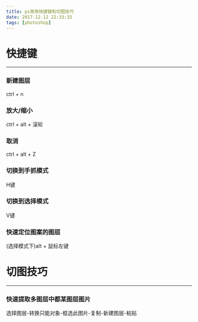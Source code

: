 ```yaml
---
title: ps常用快捷键和切图技巧
date: 2017-12-12 22:33:15
tags: [photoshop]
---
```



# 快捷键
---

### 新建图层
ctrl + n

### 放大/缩小
ctrl + alt + 滚轮

### 取消
ctrl + alt + Z 

### 切换到手抓模式
H键

### 切换到选择模式
V键

### 快速定位图案的图层
(选择模式下)alt + 鼠标左键

# 切图技巧
---

### 快速提取多图层中都某图层图片
选择图层-转换只能对象-框选此图片-复制-新建图层-粘贴